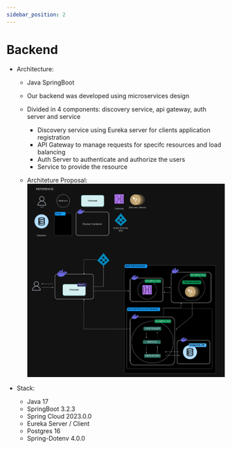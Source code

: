 ```yaml
---
sidebar_position: 2
---
```


# Backend

- Architecture:
    - Java SpringBoot
    - Our backend was developed using microservices design
    - Divided in 4 components: discovery service, api gateway, auth server and service
        - Discovery service using Eureka server for clients application registration
        - API Gateway to manage requests for specifc resources and load balancing
        - Auth Server to authenticate and authorize the users
        - Service to provide the resource

    - Architeture Proposal:
        ![Software Architeture Proposal](./img/SoftwareArchitectureDiagram.drawio.png)

- Stack: 
    - Java 17
    - SpringBoot 3.2.3
    - Spring Cloud 2023.0.0
    - Eureka Server / Client
    - Postgres 16
    - Spring-Dotenv 4.0.0
    